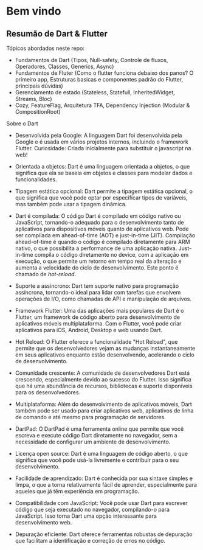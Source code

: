 # Bem vindo

## Resumão de Dart & Flutter

Tópicos abordados neste repo:

- Fundamentos de Dart (Tipos, Null-safety, Controle de fluxos, Operadores, Classes, Generics, Async)
- Fundamentos de Fluter (Como o flutter funciona debaixo dos panos? O primeiro app, Estruturas basicas e componentes padrão do Flutter, principais dúvidas)
- Gerenciamento de estado (Stateless, Statefull, InheritedWidget, Streams, Bloc)
- Cozy, FeatureFlag, Arquitetura TFA, Dependency Injection (Modular & CompositionRoot)

Sobre o Dart

- Desenvolvida pela Google: A linguagem Dart foi desenvolvida pela Google e é usada em vários projetos internos, incluindo o framework Flutter. Curiosidade:  Criada inicialmente para substituir o javascript na web!

- Orientada a objetos: Dart é uma linguagem orientada a objetos, o que significa que ela se baseia em objetos e classes para modelar dados e funcionalidades.

- Tipagem estática opcional: Dart permite a tipagem estática opcional, o que significa que você pode optar por especificar tipos de variáveis, mas também pode usar a tipagem dinâmica.

- Dart é compilada: O código Dart é compilado em código nativo ou JavaScript, tornando-o adequado para o desenvolvimento tanto de aplicativos para dispositivos móveis quanto de aplicativos web. Pode ser compilada em ahead-of-time (AOT) e just-in-time (JIT). Compilação ahead-of-time é quando o código é compilado diretamente para ARM nativo, o que possibilita a performance de uma aplicação nativa. Just-in-time compila o código diretamente no device, com a aplicação em execução, o que permite um retorno em tempo real da alteração e aumenta a velocidade do ciclo de desenvolvimento. Este ponto é chamado de *hot-reload*.

- Suporte a assíncrono: Dart tem suporte nativo para programação assíncrona, tornando-o ideal para lidar com tarefas que envolvem operações de I/O, como chamadas de API e manipulação de arquivos.

- Framework Flutter: Uma das aplicações mais populares de Dart é o Flutter, um framework de código aberto para desenvolvimento de aplicativos móveis multiplataforma. Com o Flutter, você pode criar aplicativos para iOS, Android, Desktop e web usando Dart.

- Hot Reload: O Flutter oferece a funcionalidade "Hot Reload", que permite que os desenvolvedores vejam as mudanças instantaneamente em seus aplicativos enquanto estão desenvolvendo, acelerando o ciclo de desenvolvimento.

- Comunidade crescente: A comunidade de desenvolvedores Dart está crescendo, especialmente devido ao sucesso do Flutter. Isso significa que há uma abundância de recursos, bibliotecas e suporte disponíveis para os desenvolvedores.

- Multiplataforma: Além do desenvolvimento de aplicativos móveis, Dart também pode ser usado para criar aplicativos web, aplicativos de linha de comando e até mesmo para programação de servidores.

- DartPad: O DartPad é uma ferramenta online que permite que você escreva e execute código Dart diretamente no navegador, sem a necessidade de configurar um ambiente de desenvolvimento.

- Licença open source: Dart é uma linguagem de código aberto, o que significa que você pode usá-la livremente e contribuir para o seu desenvolvimento.

- Facilidade de aprendizado: Dart é conhecida por sua sintaxe simples e limpa, o que a torna relativamente fácil de aprender, especialmente para aqueles que já têm experiência em programação.

- Compatibilidade com JavaScript: Você pode usar Dart para escrever código que seja executado no navegador, compilando-o para JavaScript. Isso torna Dart uma opção interessante para desenvolvimento web.

- Depuração eficiente: Dart oferece ferramentas robustas de depuração que facilitam a identificação e correção de erros no código.
